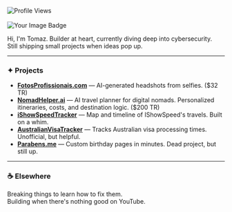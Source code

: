 ![Profile Views](https://komarev.com/ghpvc/?username=TomazMPP&color=blueviolet&style=for-the-badge&label=VISITORS)
<br /> <br />
<img src="https://tryhackme-badges.s3.amazonaws.com/fxCogit.png" alt="Your Image Badge" />

Hi, I'm Tomaz. Builder at heart, currently diving deep into cybersecurity.  
Still shipping small projects when ideas pop up.

---

### ✦ Projects

- [**FotosProfissionais.com**](https://www.fotosprofissionais.com) — AI-generated headshots from selfies. ($32 TR)  
- [**NomadHelper.ai**](https://www.nomadhelper.ai) — AI travel planner for digital nomads. Personalized itineraries, costs, and destination logic. ($200 TR)  
- [**iShowSpeedTracker**](https://www.ishowspeedtracker.com) — Map and timeline of IShowSpeed's travels. Built on a whim.  
- [**AustralianVisaTracker**](https://www.australianvisatracker.com) — Tracks Australian visa processing times. Unofficial, but helpful.  
- [**Parabens.me**](https://www.parabens.me) — Custom birthday pages in minutes. Dead project, but still up.

---

### ☕ Elsewhere

Breaking things to learn how to fix them.  
Building when there's nothing good on YouTube.
